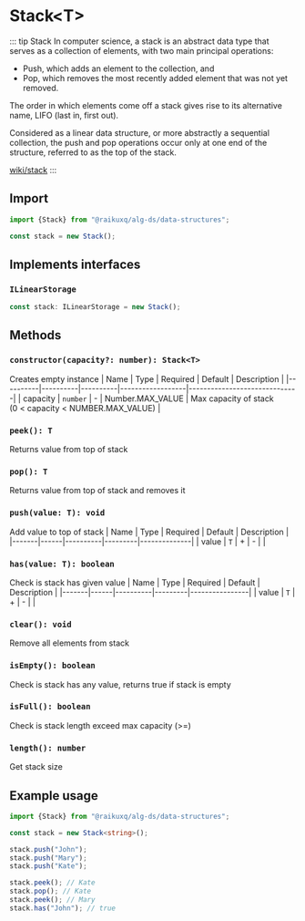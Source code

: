 # Stack\<T>

::: tip Stack
In computer science, a stack is an abstract data type that serves as a collection of elements, with two main principal
operations:

+ Push, which adds an element to the collection, and
+ Pop, which removes the most recently added element that was not yet removed.

The order in which elements come off a stack gives rise to its alternative name, LIFO (last in, first out).

Considered as a linear data structure, or more abstractly a sequential collection, the push and pop operations occur
only at one end of the structure, referred to as the top of the stack.

[wiki/stack](https://en.wikipedia.org/wiki/Stack_(abstract_data_type))
:::

## Import

```ts
import {Stack} from "@raikuxq/alg-ds/data-structures";

const stack = new Stack();
```

## Implements interfaces

### `ILinearStorage`

```ts
const stack: ILinearStorage = new Stack();
```

## Methods

### `constructor(capacity?: number): Stack<T>`

Creates empty instance
| Name | Type | Required | Default | Description |
|----------|----------|----------|------------------|------------------------------|
| capacity | `number` | - | Number.MAX_VALUE | Max capacity of stack <br/>(0 < capacity < NUMBER.MAX_VALUE) |

### `peek(): T`

Returns value from top of stack

### `pop(): T`

Returns value from top of stack and removes it

### `push(value: T): void`

Add value to top of stack
| Name | Type | Required | Default | Description |
|-------|------|----------|---------|--------------|
| value | `T`    | + | - | |

### `has(value: T): boolean`

Check is stack has given value
| Name | Type | Required | Default | Description |
|-------|------|----------|---------|----------------|
| value | `T`    | + | - | |

### `clear(): void`

Remove all elements from stack

### `isEmpty(): boolean`

Check is stack has any value, returns true if stack is empty

### `isFull(): boolean`

Check is stack length exceed max capacity (>=)

### `length(): number`

Get stack size

## Example usage

```ts
import {Stack} from "@raikuxq/alg-ds/data-structures";

const stack = new Stack<string>();

stack.push("John");
stack.push("Mary");
stack.push("Kate");

stack.peek(); // Kate
stack.pop(); // Kate
stack.peek(); // Mary
stack.has("John"); // true
```
